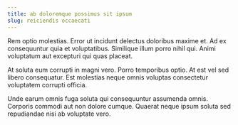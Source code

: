 ```yaml
---
title: ab doloremque possimus sit ipsum
slug: reiciendis occaecati
---
```


Rem optio molestias. Error ut incidunt delectus doloribus maxime et. Ad ex consequuntur quia et voluptatibus. Similique illum porro nihil qui. Animi voluptatum aut excepturi qui quas placeat.

At soluta eum corrupti in magni vero. Porro temporibus optio. At est vel sed libero consequatur. Est molestias neque omnis voluptas consectetur voluptatem corrupti officia.

Unde earum omnis fuga soluta qui consequuntur assumenda omnis. Corporis commodi aut non dolore cumque. Quaerat neque ipsum soluta sed repudiandae nisi ab voluptate vero.
